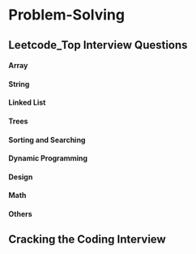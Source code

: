 # Problem-Solving

## Leetcode_Top Interview Questions
#### Array 

#### String
#### Linked List
#### Trees
#### Sorting and Searching
#### Dynamic Programming
#### Design
#### Math
#### Others

## Cracking the Coding Interview
